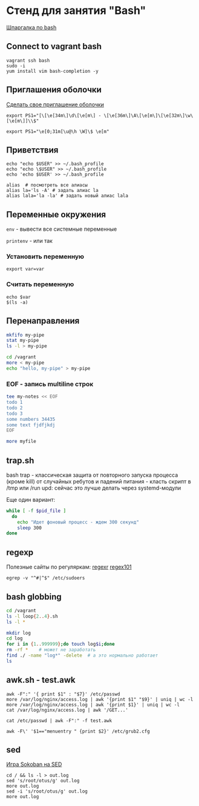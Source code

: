 # Стенд для занятия "Bash"
[Шпаргалка по bash](https://devhints.io/bash)

## Connect to vagrant bash

```shell
vagrant ssh bash
sudo -i
yum install vim bash-completion -y
```

## Приглашения оболочки
[Сделать свое приглашение оболочки](http://ezprompt.net/)

`export PS1="[\[\e[34m\]\d\[\e[m\] - \[\e[36m\]\A\[\e[m\]\[\e[32m\]\w\[\e[m\]]\\$"`

`export PS1="\e[0;31m[\u@\h \W]\$ \e[m"`

## Приветствия

```shell
echo "echo $USER" >> ~/.bash_profile
echo "echo \$USER" >> ~/.bash_profile
echo 'echo $USER' >> ~/.bash_profile
```

```shell
alias  # посмотреть все алиасы
alias la='ls -A' # задать алиас la
alias lala='la -la' # задать новый алиас lala
```

## Переменные окружения
`env` - вывести все системные переменные

`printenv` - или так

### Установить переменную
`export var=var`

### Считать переменную
```shell
echo $var
$(ls -a)
```

## Перенаправления

```bash
mkfifo my-pipe
stat my-pipe
ls -l > my-pipe

cd /vagrant
more < my-pipe
echo "hello, my-pipe" > my-pipe
```

### EOF - запись multiline строк

```bash
tee my-notes << EOF
todo 1
todo 2
todo 3
some numbers 34435
some text fjdfjkdj
EOF

more myfile
```

## trap.sh
bash trap - классическая защита от повторного запуска процесса (кроме kill)
от случайных ребутов и падений питания - класть скрипт в /tmp или /run
upd: сейчас это лучше делать через systemd-модули

Еще один вариант:
```bash
while [ -f $pid_file ]
  do
    echo "Идет фоновый процесс - ждем 300 секунд"
    sleep 300
done
```

## regexp
Полезные сайты по регуляркам:
[regexr](https://regexr.com/)
[regex101](https://regex101.com/)

`egrep -v "^#|^$" /etc/sudoers`



## bash globbing

```bash
cd /vagrant
ls -l loop{2..4}.sh
ls -l *
```

```bash
mkdir log
cd log
for i in {1..999999};do touch log$i;done
rm -rf *    # может не заработать
find ./ -name "log*" -delete  # а это нормально работает
ls
```

## awk.sh - test.awk
```shell
awk -F":" '{ print $1" : "$7}' /etc/passwd
more /var/log/nginx/access.log | awk '{print $1" "$9}' | uniq | wc -l
more /var/log/nginx/access.log | awk '{print $1}' | uniq | wc -l
cat /var/log/nginx/access.log | awk '/GET...'

cat /etc/passwd | awk -F":" -f test.awk

awk -F\' '$1=="menuentry " {print $2}' /etc/grub2.cfg
```


## sed

[Игра Sokoban на SED](http://sed.sourceforge.net/local/games/sokoban.sed.html)

```shell
cd / && ls -l > out.log
sed 's/root/otus/g' out.log
more out.log
sed -i 's/root/otus/g' out.log
more out.log
```
